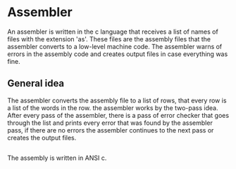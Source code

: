 # Assembler

An assembler is written in the c language that receives a list of names of files with the extension 'as'. These files are the assembly files that the assembler converts to a low-level machine code.
The assembler warns of errors in the assembly code and creates output files in case everything was fine.
## General idea
The assembler converts the assembly file to a list of rows, that every row is a list of the words in the row. the assembler works by the two-pass idea. After every pass of the assembler, there is a pass of error checker that goes through the list and prints every error that was found by the assembler pass, if there are no errors the assembler continues to the next pass or creates the output files.
##
The assembly is written in ANSI c.
